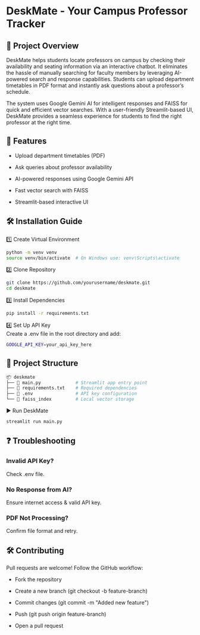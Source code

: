 # DeskMate - Your Campus Professor Tracker

## 📌 Project Overview

DeskMate helps students locate professors on campus by checking their availability and seating information via an interactive chatbot. It eliminates the hassle of manually searching for faculty members by leveraging AI-powered search and response capabilities. Students can upload department timetables in PDF format and instantly ask questions about a professor’s schedule.<br> 

The system uses Google Gemini AI for intelligent responses and FAISS for quick and efficient vector searches. With a user-friendly Streamlit-based UI, DeskMate provides a seamless experience for students to find the right professor at the right time.

## 🚀 Features

- Upload department timetables (PDF)

- Ask queries about professor availability

- AI-powered responses using Google Gemini API

- Fast vector search with FAISS

- Streamlit-based interactive UI

## 🛠️ Installation Guide

1️⃣ Create Virtual Environment
```bash
python -m venv venv
source venv/bin/activate  # On Windows use: venv\Scripts\activate
```
2️⃣ Clone Repository
```bash
git clone https://github.com/yourusername/deskmate.git
cd deskmate
```
3️⃣ Install Dependencies
```bash
pip install -r requirements.txt
```
4️⃣ Set Up API Key <br>
Create a .env file in the root directory and add:
```bash
GOOGLE_API_KEY=your_api_key_here
```
## 📂 Project Structure
```bash
📦 deskmate
├── 📜 main.py             # Streamlit app entry point
├── 📜 requirements.txt    # Required dependencies
├── 📜 .env                # API key configuration
└── 📂 faiss_index         # Local vector storage
```
▶️ Run DeskMate
```bash
streamlit run main.py
```
## ❓ Troubleshooting

### Invalid API Key? <br>
Check .env file.

### No Response from AI? <br>
Ensure internet access & valid API key.

### PDF Not Processing? <br>
Confirm file format and retry.

## 🛠️ Contributing

Pull requests are welcome! Follow the GitHub workflow:

- Fork the repository

- Create a new branch (git checkout -b feature-branch)

- Commit changes (git commit -m "Added new feature")

- Push (git push origin feature-branch)

- Open a pull request
